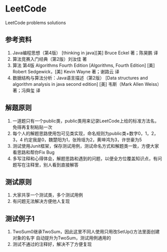 # LeetCode


LeetCode problems solutions
## 参考资料

1. Java编程思想（第4版） [thinking in java][美] Bruce Eckel 著；陈昊鹏 译
2. 算法竞赛入门经典（第2版）刘汝佳 著
3. 算法 第4版 Algorithms Fourth Edition [Algorithms, Fourth Edition]
   [美] Robert Sedgewick，[美] Kevin Wayne 著；谢路云 译
4. 数据结构与算法分析：Java语言描述（第2版） [Data structures and algorithm analysis in java second edition]
   [美] 韦斯（Mark AIlen Weiss） 著；冯舜玺 译


## 解题原则

1. 一道题只有一个public类，public类用来记录LeetCode上给的标准方法名，免得再复制粘贴一次
2. 每个人的解题思路使用包可见类实现，命名规则为public类+数字0，1，2，3，4
  约定我是0，魏楚阳为1，张玲瑶为2，黄坤鸿为3，许世豪为5
3. 测试使用Junit框架，保存测试用例，测试命名方式和解题类一致，方便大家看思路和帮你Fix Bug
4. 多写注释和心得体会，解题思路和遇到的问题，以便全方位覆盖知识点，有问题写在注释里，别人看到直接解答

## 测试原则

1. 大家共享一个测试类，多个测试用例
2. 有问题无法解决方便他人复现

## 测试例子1

1. TwoSum0继承TwoSum，因此这里不同人使用只用改SetUp()方法里面创建对象的名字
  自动提升为TwoSum，测试用例通用的
2. 测试不通过的注释好，解决不了方便复现

